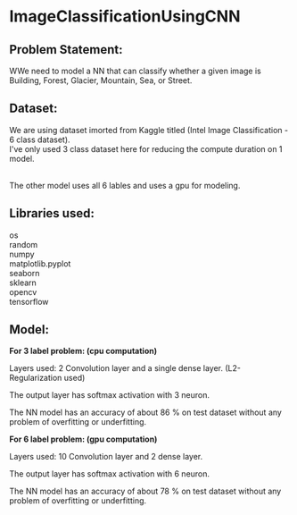# ImageClassificationUsingCNN

## Problem Statement:

WWe need to model a NN that can classify whether a given image is Building, Forest, Glacier, Mountain, Sea, or Street.

## Dataset:

We are using dataset imorted from Kaggle titled (Intel Image Classification - 6 class dataset).
<br>I've only used 3 class dataset here for reducing the compute duration on 1 model.

<br>The other model uses all 6 lables and uses a gpu for modeling.

## Libraries used:

os
<br>random
<br>numpy
<br>matplotlib.pyplot
<br>seaborn
<br>sklearn
<br>opencv
<br>tensorflow

## Model:

**For 3 label problem: (cpu computation)**

Layers used: 2 Convolution layer and a single dense layer. (L2-Regularization used)

The output layer has softmax activation with 3 neuron.

The NN model has an accuracy of about 86 % on test dataset without any problem of overfitting or underfitting.

**For 6 label problem: (gpu computation)**

Layers used: 10 Convolution layer and 2 dense layer. 

The output layer has softmax activation with 6 neuron.

The NN model has an accuracy of about 78 % on test dataset without any problem of overfitting or underfitting.
